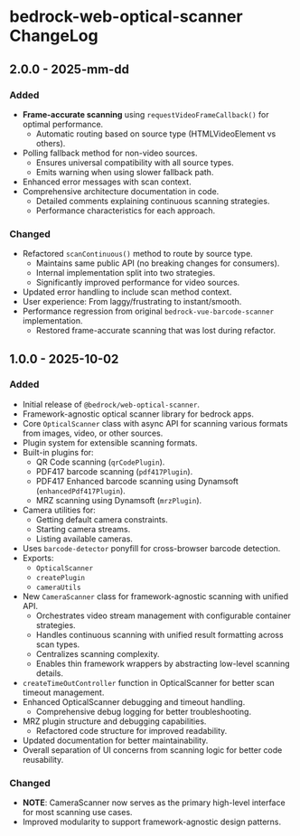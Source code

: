 # bedrock-web-optical-scanner ChangeLog

## 2.0.0 - 2025-mm-dd

### Added

- **Frame-accurate scanning** using `requestVideoFrameCallback()` for optimal performance.
  - Automatic routing based on source type (HTMLVideoElement vs others).
- Polling fallback method for non-video sources.
  - Ensures universal compatibility with all source types.
  - Emits warning when using slower fallback path.
- Enhanced error messages with scan context.
- Comprehensive architecture documentation in code.
  - Detailed comments explaining continuous scanning strategies.
  - Performance characteristics for each approach.

### Changed

- Refactored `scanContinuous()` method to route by source type.
  - Maintains same public API (no breaking changes for consumers).
  - Internal implementation split into two strategies.
  - Significantly improved performance for video sources.
- Updated error handling to include scan method context.
- User experience: From laggy/frustrating to instant/smooth.
- Performance regression from original `bedrock-vue-barcode-scanner` implementation.
  - Restored frame-accurate scanning that was lost during refactor.

## 1.0.0 - 2025-10-02

### Added

- Initial release of `@bedrock/web-optical-scanner`.
- Framework-agnostic optical scanner library for bedrock apps.
- Core `OpticalScanner` class with async API for scanning various formats from images, video, or other sources.
- Plugin system for extensible scanning formats.
- Built-in plugins for:
  - QR Code scanning (`qrCodePlugin`).
  - PDF417 barcode scanning (`pdf417Plugin`).
  - PDF417 Enhanced barcode scanning using Dynamsoft (`enhancedPdf417Plugin`).
  - MRZ scanning using Dynamsoft (`mrzPlugin`).
- Camera utilities for:
  - Getting default camera constraints.
  - Starting camera streams.
  - Listing available cameras.
- Uses `barcode-detector` ponyfill for cross-browser barcode detection.
- Exports:
  - `OpticalScanner`
  - `createPlugin`
  - `cameraUtils`
- New `CameraScanner` class for framework-agnostic scanning with unified API.
  - Orchestrates video stream management with configurable container strategies.
  - Handles continuous scanning with unified result formatting across scan types.
  - Centralizes scanning complexity.
  - Enables thin framework wrappers by abstracting low-level scanning details.
- `createTimeOutController` function in OpticalScanner for better scan timeout management.
- Enhanced OpticalScanner debugging and timeout handling.
  - Comprehensive debug logging for better troubleshooting.
- MRZ plugin structure and debugging capabilities.
  - Refactored code structure for improved readability.
- Updated documentation for better maintainability.
- Overall separation of UI concerns from scanning logic for better code reusability.

### Changed

- **NOTE**: CameraScanner now serves as the primary high-level interface for most scanning use cases.
- Improved modularity to support framework-agnostic design patterns.
